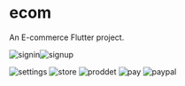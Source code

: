 # ecom

An E-commerce  Flutter project.


![signin](https://user-images.githubusercontent.com/101344774/168388126-8bc6ad1a-98ff-49c2-b683-323dca20768c.JPG)![signup](https://user-images.githubusercontent.com/101344774/168388130-e266fef0-0821-469a-96f4-f8775fa1d174.JPG)

![settings](https://user-images.githubusercontent.com/101344774/168388122-85e1e780-92d6-431b-92f2-f5f30335586a.JPG)
![store](https://user-images.githubusercontent.com/101344774/168388132-2411d0b5-1cc7-407f-b48e-fac225b71281.JPG)
![proddet](https://user-images.githubusercontent.com/101344774/168388116-5f7b274e-3fef-49b6-9f4d-9ff7580db2ee.JPG)
![pay](https://user-images.githubusercontent.com/101344774/168388105-656a0790-9b26-4122-965f-9509acda56db.JPG)
![paypal](https://user-images.githubusercontent.com/101344774/168388111-b837ef2a-a59b-4d04-aec6-b107db0fd5ee.JPG)








